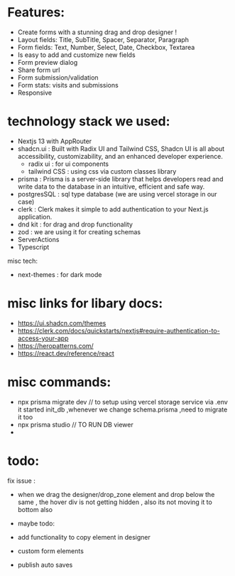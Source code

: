 

# Features: 
- Create forms with a stunning drag and drop designer !
- Layout fields: Title, SubTitle, Spacer, Separator, Paragraph
- Form fields: Text, Number, Select, Date, Checkbox, Textarea
- Is easy to add and customize new fields 
- Form preview dialog
- Share form url
- Form submission/validation
- Form stats: visits and submissions
- Responsive

# technology stack we used:
- Nextjs 13  with AppRouter
- shadcn.ui : Built with Radix UI and Tailwind CSS, Shadcn UI is all about accessibility, customizability, and an enhanced developer experience.
    - radix ui : for ui components 
    - tailwind CSS : using css via custom classes library
- prisma : Prisma is a server-side library that helps developers read and write data to the database in an intuitive, efficient and safe way.
- postgresSQL : sql type database (we are using vercel storage in our case)
- clerk : Clerk makes it simple to add authentication to your Next.js application.
- dnd kit : for drag and drop functionality
- zod : we are using it for creating schemas
- ServerActions
- Typescript

misc tech:
- next-themes : for dark mode


# misc links for libary docs:
- https://ui.shadcn.com/themes
- https://clerk.com/docs/quickstarts/nextjs#require-authentication-to-access-your-app
- https://heropatterns.com/
- https://react.dev/reference/react

# misc commands:
- npx prisma migrate dev // to setup using vercel storage service via .env it started init_db ,whenever we change schema.prisma ,need to migrate it too
- npx prisma studio // TO RUN DB viewer
- 
# todo:

fix issue :
- when we drag the designer/drop_zone element and drop below the same , the hover div is not getting hidden , also its not moving it to bottom also


- maybe todo:
- add functionality to copy element in designer
- custom form elements 
- publish auto saves

